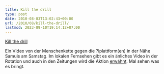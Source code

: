```yaml
---
title: Kill the drill
type: post
date: 2010-08-03T13:02:43+00:00
url: /2010/08/kill-the-drill/
lastmod: 2023-09-10T19:14:12+07:00
---
```

<div class="media video">
  <a class="video" href="http://www.youtube.com/watch?v=Ob-XAWNf4lo">Kill the drill</a>
</div>

Ein Video von der Menschenkette gegen die ?lplattform(en) in der Nähe Samuis am Samstag. Im lokalen Fernsehen gibt es ein änliches Video in der Rotation und auch in den Zeitungen wird die Aktion [erwähnt][1]. Mal sehen was es bringt.

 [1]: http://www.nationmultimedia.com/home/2010/08/03/national/Samui-residents-up-in-arms-30135095.html
